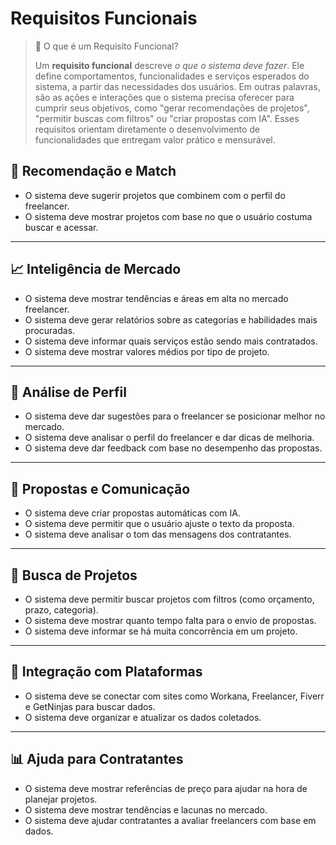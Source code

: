 # Requisitos Funcionais

> 📌 O que é um Requisito Funcional?
>
> Um **requisito funcional** descreve *o que o sistema deve fazer*. Ele
> define comportamentos, funcionalidades e serviços esperados do
> sistema, a partir das necessidades dos usuários. Em outras palavras,
> são as ações e interações que o sistema precisa oferecer para cumprir
> seus objetivos, como "gerar recomendações de projetos", "permitir
> buscas com filtros" ou "criar propostas com IA". Esses requisitos
> orientam diretamente o desenvolvimento de funcionalidades que entregam
> valor prático e mensurável.


## 🔁 Recomendação e Match

- O sistema deve sugerir projetos que combinem com o perfil do freelancer.
- O sistema deve mostrar projetos com base no que o usuário costuma buscar e acessar.

---

## 📈 Inteligência de Mercado

- O sistema deve mostrar tendências e áreas em alta no mercado freelancer.
- O sistema deve gerar relatórios sobre as categorias e habilidades mais procuradas.
- O sistema deve informar quais serviços estão sendo mais contratados.
- O sistema deve mostrar valores médios por tipo de projeto.

---

## 🧠 Análise de Perfil

- O sistema deve dar sugestões para o freelancer se posicionar melhor no mercado.
- O sistema deve analisar o perfil do freelancer e dar dicas de melhoria.
- O sistema deve dar feedback com base no desempenho das propostas.

---

## 💬 Propostas e Comunicação

- O sistema deve criar propostas automáticas com IA.
- O sistema deve permitir que o usuário ajuste o texto da proposta.
- O sistema deve analisar o tom das mensagens dos contratantes.

---

## 🔎 Busca de Projetos

- O sistema deve permitir buscar projetos com filtros (como orçamento, prazo, categoria).
- O sistema deve mostrar quanto tempo falta para o envio de propostas.
- O sistema deve informar se há muita concorrência em um projeto.

---

## 🔗 Integração com Plataformas

- O sistema deve se conectar com sites como Workana, Freelancer, Fiverr e GetNinjas para buscar dados.
- O sistema deve organizar e atualizar os dados coletados.

---

## 📊 Ajuda para Contratantes

- O sistema deve mostrar referências de preço para ajudar na hora de planejar projetos.
- O sistema deve mostrar tendências e lacunas no mercado.
- O sistema deve ajudar contratantes a avaliar freelancers com base em dados.
